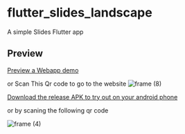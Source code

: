 # flutter_slides_landscape

A simple Slides Flutter app

## Preview

[Preview a Webapp demo](flutter-slides-landscape.codemagic.app) 

or Scan This Qr code to go to the website 
![frame (8)](https://user-images.githubusercontent.com/18642838/151189134-d8c20f06-c566-4196-bf80-030c0dd4e1d1.png)


[Download the release APK to try out on your android phone](https://install.appcenter.ms/users/momenamiin/apps/flutter_slides_landscape/distribution_groups/public) 

or by scaning the following qr code 

![frame (4)](https://user-images.githubusercontent.com/18642838/148647285-b204473b-29ce-4f53-b643-76c21ecc29f8.png)

